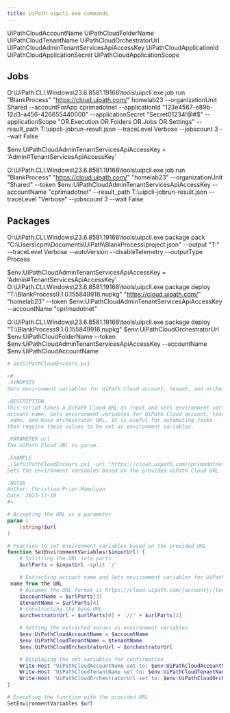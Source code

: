 ```yaml
---
title: UiPath uipcli.exe commands
---
```


UiPathCloudAccountName
UiPathCloudFolderName
UiPathCloudTenantName
UiPathCloudOrchestratorUrl
UiPathCloudAdminTenantServicesApiAccessKey
UiPathCloudApplicationId
UiPathCloudApplicationSecret
UiPathCloudApplicationScope

## Jobs

O:\UiPath.CLI.Windows\23.6.8581.19168\tools\uipcli.exe job run "BlankProcess" "https://cloud.uipath.com/" homelab23 --organizationUnit Shared --accountForApp cprimadotnet --applicationId "123e4567-e89b-12d3-a456-426655440000" --applicationSecret "Secret01234!@#$" --applicationScope "OR.Execution OR.Folders OR.Jobs OR.Settings" --result_path T:\uipcli-jobrun-result.json --traceLevel Verbose --jobscount 3 --wait False

$env:UiPathCloudAdminTenantServicesApiAccessKey = 'Admin#TenantServicesApiAccessKey'

O:\UiPath.CLI.Windows\23.6.8581.19168\tools\uipcli.exe job run "BlankProcess" "https://cloud.uipath.com/" "homelab23" --organizationUnit "Shared" --token $env:UiPathCloudAdminTenantServicesApiAccessKey --accountName "cprimadotnet" --result_path T:\uipcli-jobrun-result.json --traceLevel "Verbose" --jobscount 3 --wait False

## Packages

O:\UiPath.CLI.Windows\23.6.8581.19168\tools\uipcli.exe package pack "C:\Users\cpm\Documents\UiPath\BlankProcess\project.json" --output "T:\" --traceLevel Verbose --autoVersion --disableTelemetry --outputType Process

$env:UiPathCloudAdminTenantServicesApiAccessKey = 'Admin#TenantServicesApiAccessKey'
O:\UiPath.CLI.Windows\23.6.8581.19168\tools\uipcli.exe package deploy "T:\BlankProcess9.1.0.155849918.nupkg" "https://cloud.uipath.com/" "homelab23" --token $env:UiPathCloudAdminTenantServicesApiAccessKey --accountName "cprimadotnet"

O:\UiPath.CLI.Windows\23.6.8581.19168\tools\uipcli.exe package deploy "T:\BlankProcess9.1.0.155849918.nupkg" $env:UiPathCloudOrchestratorUrl $env:UiPathCloudFolderName --token $env:UiPathCloudAdminTenantServicesApiAccessKey --accountName $env:UiPathCloudAccountName

```powershell
# SetUiPathCloudEnvVars.ps1

<#
.SYNOPSIS
Sets environment variables for UiPath Cloud account, tenant, and orchestrator URL.

.DESCRIPTION
This script takes a UiPath Cloud URL as input and sets environment variables for the
account name, Sets environment variables for UiPath Cloud account, tenant, and orchestrator URL.
 name, and base orchestrator URL. It is useful for automating tasks
that require these values to be set as environment variables.

.PARAMETER url
The UiPath Cloud URL to parse.

.EXAMPLE
.\SetUiPathCloudEnvVars.ps1 -url "https://cloud.uipath.com/cprimadotnet/homelab23/orchestrator_/"
Sets the environment variables based on the provided UiPath Cloud URL.

.NOTES
Author: Christian Prior-Mamulyan
Date: 2023-12-10
#>

# Accepting the URL as a parameter
param (
    [string]$url
)

# Function to set environment variables based on the provided URL
function SetEnvironmentVariables($inputUrl) {
    # Splitting the URL into parts
    $urlParts = $inputUrl -split '/'

    # Extracting account name and Sets environment variables for UiPath Cloud account, tenant, and orchestrator URL.
 name from the URL
    # Assumes the URL format is https://cloud.uipath.com/{account}/{tenant}/orchestrator_/
    $accountName = $urlParts[3]
    $tenantName = $urlParts[4]
    # Constructing the base URL
    $orchestratorUrl = $urlParts[0] + '//' + $urlParts[2]

    # Setting the extracted values as environment variables
    $env:UiPathCloudAccountName = $accountName
    $env:UiPathCloudTenantName = $tenantName
    $env:UiPathCloudOrchestratorUrl = $orchestratorUrl

    # Displaying the set variables for confirmation
    Write-Host "UiPathCloudAccountName set to: $env:UiPathCloudAccountName"
    Write-Host "UiPathCloudTenantName set to: $env:UiPathCloudTenantName"
    Write-Host "UiPathCloudOrchestratorUrl set to: $env:UiPathCloudOrchestratorUrl"
}

# Executing the function with the provided URL
SetEnvironmentVariables $url


```
